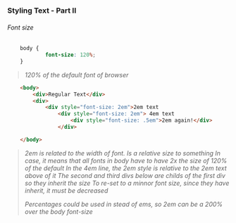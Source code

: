### Styling Text - Part II

###### Font size

```css
    body {
            font-size: 120%;
    }
```
> *120% of the default font of browser*


```html
    <body>
        <div>Regular Text</div>
        <div>
            <div style="font-size: 2em">2em text
                <div style="font-size: 2em"> 4em text
                    <div style="font-size: .5em">2em again!</div>
                </div>

    </body>
```
> *2em is related to the width of font. Is a relative size to something*
> *In case, it means that all fonts in body have to have 2x the size of 120% of the default* 
> *In the 4em line, the 2em style is relative to the 2em text above of it*
> *The second and third divs below are childs of the first div so they inherit the size*
> *To re-set to a minnor font size, since they have inherit, it must be decreased*
>
> *Percentages could be used in stead of ems, so 2em can be a 200% over the body font-size*

